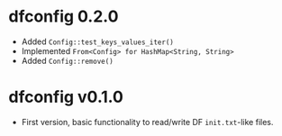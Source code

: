 # dfconfig 0.2.0
* Added `Config::test_keys_values_iter()`
* Implemented `From<Config> for HashMap<String, String>`
* Added `Config::remove()`

# dfconfig v0.1.0
* First version, basic functionality to read/write DF `init.txt`-like files.